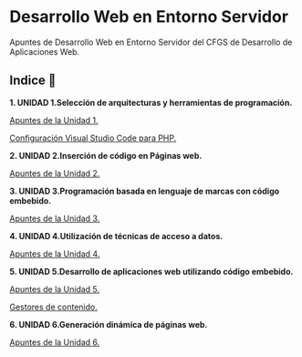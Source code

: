 # Desarrollo Web en Entorno Servidor

Apuntes de Desarrollo Web en Entorno Servidor del CFGS de Desarrollo de Aplicaciones Web.

## Indice 🚀

**1. UNIDAD 1.Selección de arquitecturas y herramientas de programación.**

[Apuntes de la Unidad 1.](Tema1/Selecciondearquitecturasyherramientasdeprogramacion.md)

[Configuración Visual Studio Code para PHP.](Tema2/VisualStudioCodePHP.md)

**2. UNIDAD 2.Inserción de código en Páginas web.**

[Apuntes de la Unidad 2.](Tema2/Insercioncodigopaginasweb.md)

**3. UNIDAD 3.Programación basada en lenguaje de marcas con código embebido.**

[Apuntes de la Unidad 3.](Tema3/programacionlenguajesdemarcas.md)

**4. UNIDAD 4.Utilización de técnicas de acceso a datos.**

[Apuntes de la Unidad 4.](Tema4/tecnicasaccesodatos.md)

**5. UNIDAD 5.Desarrollo de aplicaciones web utilizando código embebido.**

[Apuntes de la Unidad 5.](Tema5/dawcodigoembebido.md)

[Gestores de contenido.](Tema5/gestoresdecontenido.md)

**6. UNIDAD 6.Generación dinámica de páginas web.**

[Apuntes de la Unidad 6.](Tema6/generacionDinamicaPaginasWeb.md)
